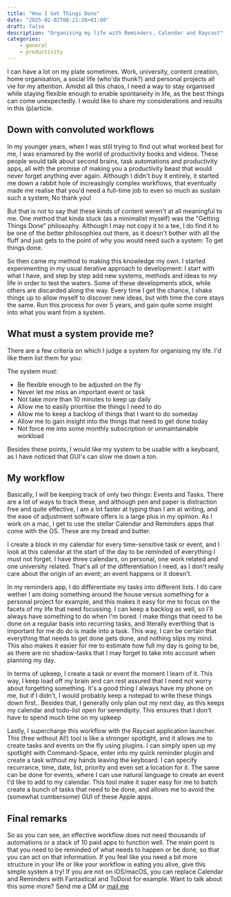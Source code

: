 ```yaml
---
title: "How I Get Things Done"
date: "2025-02-02T08:21:26+01:00"
draft: false
description: "Organising my life with Reminders, Calendar and Raycast"
categories: 
    - general
    - productivity
---
```


I can have a lot on my plate sometimes. Work, university, content creation, home organisation, a social life (who'da thunk?) and personal projects all vie for my attention. Amidst all this chaos, I need a way to stay organised while staying flexible enough to enable spontaneity in life, as the best things can come unexpectedly. I would like to share my considerations and results in this (p)article.

## Down with convoluted workflows
In my younger years, when I was still trying to find out what worked best for me, I was enamored by the world of productivity books and videos. These people would talk about second brains, task automations and productivity apps, all with the promise of making you a productivity beast that would never forget anything ever again. Although I didn't buy it entirely, it started me down a rabbit hole of increasingly complex workflows, that eventually made me realise that you'd need a full-time job to even so much as sustain such a system; No thank you! 

But that is not to say that these kinds of content weren't at all meaningful to me. One method that kinda stuck (as a minimalist myself) was the "Getting Things Done" philosophy. Although I may not copy it to a tee, I do find it to be one of the better philosophies out there, as it doesn't bother with all the fluff and just gets to the point of why you would need such a system: To get things done. 

So then came my method to making this knowledge my own. I started experimenting in my usual iterative approach to development: I start with what I have, and step by step add new systems, methods and ideas to my life in order to test the waters. Some of these developments stick, while others are discarded along the way. Every time I get the chance, I shake things up to allow myself to discover new ideas, but with time the core stays the same. Run this process for over 5 years, and gain quite some insight into what you want from a system. 

## What must a system provide me?
There are a few criteria on which I judge a system for organising my life. I'd like them list them for you: 

The system must: 
- Be flexible enough to be adjusted on the fly
- Never let me miss an important event or task
- Not take more than 10 minutes to keep up daily
- Allow me to easily prioritise the things I need to do
- Allow me to keep a backlog of things that I want to do someday
- Allow me to gain insight into the things that need to get done today
- Not force me into some monthly subscription or unmaintainable workload

Besides these points, I would like my system to be usable with a keyboard, as I have noticed that GUI's can slow me down a ton. 

## My workflow
Basically, I will be keeping track of only two things: Events and Tasks. There are a lot of ways to track these, and although pen and paper is distraction free and quite effective, I am a lot faster at typing than I am at writing, and the ease of adjustment software offers is a large plus in my opinion. As I work on a mac, I get to use the stellar Calendar and Reminders apps that come with the OS. These are my bread and butter. 

I create a block in my calendar for every time-sensitive task or event, and I look at this calendar at the start of the day to be reminded of everything I must not forget. I have three calendars, on personal, one work related and one university related. That's all of the differentiation I need, as I don't really care about the origin of an event; an event happens or it doesn't. 

In my reminders app, I do differentiate my tasks into different lists. I do care wether I am doing something around the house versus something for a personal project for example, and this makes it easy for me to focus on the facets of my life that need focussing. I can keep a backlog as well, so I'll always have something to do when I'm bored. I make things that need to be done on a regular basis into recurring tasks, and literally everthing that is important for me do do is made into a task. This way, I can be certain that everything that needs to get done gets done, and nothing slips my mind. This also makes it easier for me to estimate how full my day is going to be, as there are no shadow-tasks that I may forget to take into account when planning my day. 

In terms of upkeep, I create a task or event the moment I learn of it. This way, I keep load off my brain and can rest assured that I need not worry about forgetting something. It's a good thing I always have my phone on me, but if I didn't, I would probably keep a notepad to write these things down first.. Besides that, I generally only plan out my next day, as this keeps my calendar and todo-list open for serendipity. This ensures that I don't have to spend much time on my upkeep 

Lastly, I supercharge this workflow with the Raycast application launcher. This (free without AI!) tool is like a stronger spotlight, and it allows me to create tasks and events on the fly using plugins. I can simply open up my spotlight with Command-Space, enter into my quick reminder plugin and create a task without my hands leaving the keyboard. I can specify recurrance, time, date, list, priority and even set a location for it. The same can be done for events, where I can use natural language to create an event I'd like to add to my calendar. This tool make it super easy for me to batch create a bunch of tasks that need to be done, and allows me to avoid the (somewhat cumbersome) GUI of these Apple apps.

## Final remarks
So as you can see, an effective workflow does not need thousands of automations or a stack of 10 paid apps to function well. The main point is that you need to be reminded of what needs to happen or be done, so that you can act on that information. If you feel like you need a bit more structure in your life or like your workflow is eating you alive, give this simple system a try! If you are not on iOS/macOS, you can replace Calendar and Reminders with Fantastical and ToDoist for example. Want to talk about this some more? Send me a DM or [mail me](contact@paulstapel.com)  
